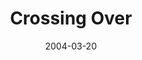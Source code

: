 ---
layout: message
category: message
series: "The New New Thing"
title: "Crossing Over"
date: 2004-03-20
message_id: 179
---